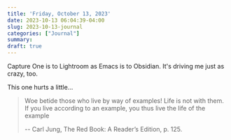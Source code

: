```yaml
---
title: 'Friday, October 13, 2023'
date: 2023-10-13 06:04:39-04:00
slug: 2023-10-13-journal
categories: ["Journal"]
summary: 
draft: true
---
```


Capture One is to Lightroom as Emacs is to Obsidian. It's driving me just as crazy, too.

This one hurts a little...

> Woe betide those who live by way of examples! Life is not with them. If you live according to an example, you thus live the life of the example
> 
> -- Carl Jung, The Red Book: A Reader’s Edition, p. 125.

